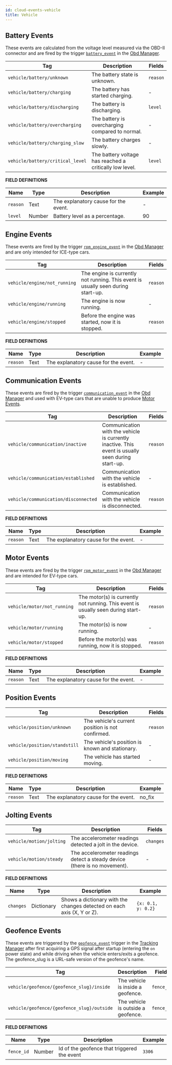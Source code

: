 ```yaml
---
id: cloud-events-vehicle
title: Vehicle
---
```


## Battery Events

These events are calculated from the voltage level measured via the OBD-II connector and are fired by the trigger [`battery_event`](../../core/services/obd_manager.md#battery-event) in the [Obd Manager](../../core/services/obd_manager.md).

| Tag | Description | Fields |
| ------ | ------ | ------ |
| `vehicle/battery/unknown` | The battery state is unknown. | `reason` |
| `vehicle/battery/charging` | The battery has started charging. | - |
| `vehicle/battery/discharging` | The battery is discharging. | `level` |
| `vehicle/battery/overcharging` | The battery is overcharging compared to normal. | - |
| `vehicle/battery/charging_slow` | The battery charges slowly. | - |
| `vehicle/battery/critical_level` | The battery voltage has reached a critically low level. | `level` |

**FIELD DEFINITIONS**

| Name | Type | Description | Example |
| ------ | ------ | ------ | ------ |
| `reason` | Text | The explanatory cause for the event. | - |
| `level` | Number | Battery level as a percentage. | 90 |

## Engine Events

These events are fired by the trigger [`rpm_engine_event`](../../core/services/obd_manager.md#rpm-engine-event) in the [Obd Manager](../../core/services/obd_manager.md) and are only intended for ICE-type cars.

| Tag | Description | Fields |
| ------ | ------ | ------ |
| `vehicle/engine/not_running` | The engine is currently not running. This event is usually seen during start-up. | `reason` |
| `vehicle/engine/running` | The engine is now running. | - |
| `vehicle/engine/stopped` | Before the engine was started, now it is stopped. | `reason` |

**FIELD DEFINITIONS**

| Name | Type | Description | Example |
| ------ | ------ | ------ | ------ |
| `reason` | Text | The explanatory cause for the event. | - |

## Communication Events

These events are fired by the trigger [`communication_event`](../../core/services/obd_manager.md#communication-event) in the [Obd Manager](../../core/services/obd_manager.md) and used with EV-type cars that are unable to produce [Motor Events](#motor-events).

| Tag | Description | Fields |
| ------ | ------ | ------ |
| `vehicle/communication/inactive` | Communication with the vehicle is currently inactive. This event is usually seen during start-up. | `reason` |
| `vehicle/communication/established` | Communication with the vehicle is established. | - |
| `vehicle/communication/disconnected` | Communication with the vehicle is disconnected. | `reason` |

**FIELD DEFINITIONS**

| Name | Type | Description | Example |
| ------ | ------ | ------ | ------ |
| `reason` | Text | The explanatory cause for the event. | - |

## Motor Events

These events are fired by the trigger [`rpm_motor_event`](../../core/services/obd_manager.md#rpm-motor-event) in the [Obd Manager](../../core/services/obd_manager.md) and are intended for EV-type cars.

| Tag | Description | Fields |
| ------ | ------ | ------ |
| `vehicle/motor/not_running` | The motor(s) is currently not running. This event is usually seen during start-up. | `reason` |
| `vehicle/motor/running` | The motor(s) is now running. | - |
| `vehicle/motor/stopped` | Before the motor(s) was running, now it is stopped. | `reason` |

**FIELD DEFINITIONS**

| Name | Type | Description | Example |
| ------ | ------ | ------ | ------ |
| `reason` | Text | The explanatory cause for the event. | - |

## Position Events

| Tag | Description | Fields |
| ------ | ------ | ------ |
| `vehicle/position/unknown` | The vehicle's current position is not confirmed. | `reason` |
| `vehicle/position/standstill` | The vehicle's position is known and stationary.  | - |
| `vehicle/position/moving` | The vehicle has started moving. | - |

**FIELD DEFINITIONS**

| Name | Type | Description | Example |
| ------ | ------ | ------ | ------ |
| `reason` | Text | The explanatory cause for the event. | no_fix |

## Jolting Events

| Tag | Description | Fields |
| ------ | ------ | ------ |
| `vehicle/motion/jolting` | The accelerometer readings detected a jolt in the device. | `changes` |
| `vehicle/motion/steady` | The accelerometer readings detect a steady device (there is no movement). | - |

**FIELD DEFINITIONS**

| Name | Type | Description | Example |
| ------ | ------ | ------ | ------ |
| `changes` | Dictionary | Shows a dictionary with the changes detected on each axis (X, Y or Z). | `{x: 0.1, y: 0.2}` |

## Geofence Events

These events are triggered by the [`geofence_event`](../../core/services/tracking_manager.md#geofence_event) trigger in the [Tracking Manager](../../core/services/tracking_manager.md) after first acquiring a GPS signal after startup (entering the `on` power state) and while driving when the vehicle enters/exits a geofence. The geofence_slug is a URL-safe version of the geofence's name. 

| Tag | Description | Fields |
| ------ | ------ | ------ |
| `vehicle/geofence/{geofence_slug}/inside` | The vehicle is inside a geofence. | `fence_id` |
| `vehicle/geofence/{geofence_slug}/outside` | The vehicle is outside a geofence. | `fence_id` |

**FIELD DEFINITIONS**

| Name | Type | Description | Example |
| ------ | ------ | ------ | ------ |
| `fence_id` | Number | Id of the geofence that triggered the event | `3306` |